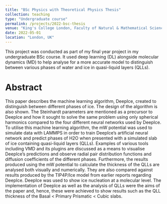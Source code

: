 ```yaml
---
title: "BSc Physics with Theoretical Physics Thesis"
collection: teaching
type: "Undergraduate course"
permalink: /projects/2022-bsc-thesis
venue: "King's College London, Faculty of Natural & Mathematical Sciences"
date: 2022-05-01
location: "London, UK"
---
```


This project was conducted as part of my final year project in my undergraduate BSc course. It used deep learning (DL) alongside molecular dynamics (MD) to help analyse for a more accurate model to distinguish between various phases of water and ice in quasi-liquid layers (QLLs).

Abstract
========
This paper describes the machine learning algorithm, DeepIce, created to distinguish between different phases of ice. The design of the algorithm is also shown. The Steinhardt parameters are mentioned as a precursor to DeepIce and how it sought to solve the same problem using only spherical harmonics compared to the four different neural networks used by DeepIce. To utilise this machine learning algorithm, the mW potential was used to simulate data with LAMMPS in order to train DeepIce’s artificial neural network and predict phases of H2O when presented with a simulated slab of ice containing quasi-liquid layers (QLLs). Examples of various tools including VMD and its plugins are discussed as a means to visualise DeepIce’s predictions and observe radial pair distribution functions and diffusion coefficients of the different phases. Furthermore, the results produced using the mW potential to calculate the thickness of the QLLs are analysed both visually and numerically. They are also compared against results produced by the TIP4P/Ice model from earlier reports regarding DeepIce. DeepIce was used to show ice nucleation at a molecular level. The implementation of DeepIce as well as the analysis of QLLs were the aims of the paper and, hence, these were achieved to show results such as the QLL thickness of the Basal < Primary Prismatic < Cubic slabs.
